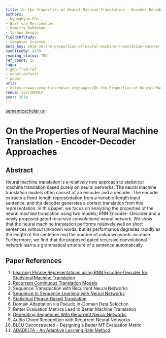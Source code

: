 ```yaml
---
title: On the Properties of Neural Machine Translation - Encoder-Decoder Approaches
authors:
- Kyunghyun Cho
- Bart van Merrienboer
- Dzmitry Bahdanau
- Yoshua Bengio
fieldsOfStudy:
- Computer Science
meta_key: 2014-on-the-properties-of-neural-machine-translation-encoder-decoder-approaches
numCitedBy: 4150
reading_status: TBD
ref_count: 15
tags:
- gen-from-ref
- other-default
- paper
urls:
- https://www.semanticscholar.org/paper/On-the-Properties-of-Neural-Machine-Translation:-Cho-Merrienboer/1eb09fecd75eb27825dce4f964b97f4f5cc399d7?sort=total-citations
venue: SSST@EMNLP
year: 2014
---
```


[semanticscholar url](https://www.semanticscholar.org/paper/On-the-Properties-of-Neural-Machine-Translation:-Cho-Merrienboer/1eb09fecd75eb27825dce4f964b97f4f5cc399d7?sort=total-citations)

# On the Properties of Neural Machine Translation - Encoder-Decoder Approaches

## Abstract

Neural machine translation is a relatively new approach to statistical machine translation based purely on neural networks. The neural machine translation models often consist of an encoder and a decoder. The encoder extracts a fixed-length representation from a variable-length input sentence, and the decoder generates a correct translation from this representation. In this paper, we focus on analyzing the properties of the neural machine translation using two models; RNN Encoder--Decoder and a newly proposed gated recursive convolutional neural network. We show that the neural machine translation performs relatively well on short sentences without unknown words, but its performance degrades rapidly as the length of the sentence and the number of unknown words increase. Furthermore, we find that the proposed gated recursive convolutional network learns a grammatical structure of a sentence automatically.

## Paper References

1. [Learning Phrase Representations using RNN Encoder-Decoder for Statistical Machine Translation](2014-learning-phrase-representations-using-rnn-encoder-decoder-for-statistical-machine-translation)
2. [Recurrent Continuous Translation Models](2013-recurrent-continuous-translation-models)
3. Sequence Transduction with Recurrent Neural Networks
4. [Sequence to Sequence Learning with Neural Networks](2014-sequence-to-sequence-learning-with-neural-networks)
5. [Statistical Phrase-Based Translation](2003-statistical-phrase-based-translation)
6. Domain Adaptation via Pseudo In-Domain Data Selection
7. Better Evaluation Metrics Lead to Better Machine Translation
8. [Generating Sequences With Recurrent Neural Networks](2013-generating-sequences-with-recurrent-neural-networks)
9. Audio Chord Recognition with Recurrent Neural Networks
10. BLEU Deconstructed - Designing a Better MT Evaluation Metric
11. [ADADELTA - An Adaptive Learning Rate Method](2012-adadelta-an-adaptive-learning-rate-method)
